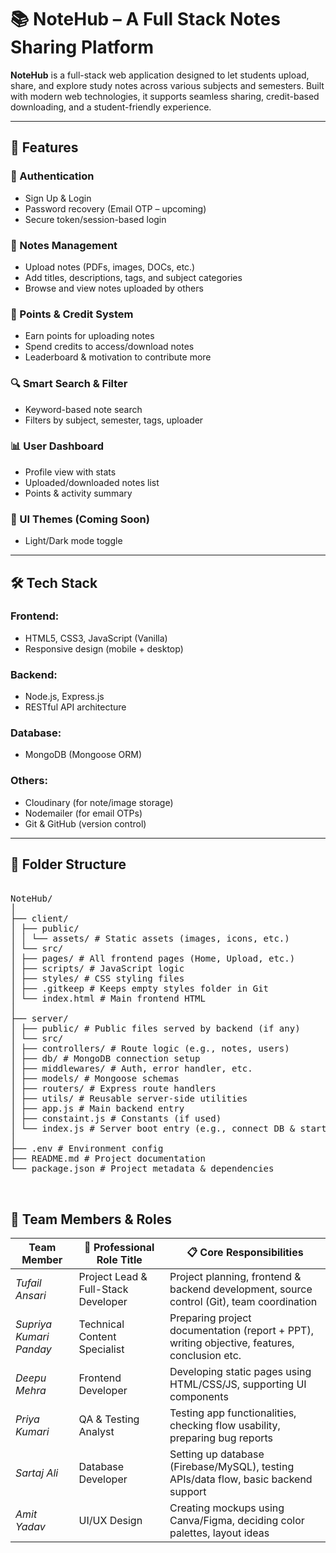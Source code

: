 # 📚 NoteHub – A Full Stack Notes Sharing Platform

**NoteHub** is a full-stack web application designed to let students upload, share, and explore study notes across various subjects and semesters. Built with modern web technologies, it supports seamless sharing, credit-based downloading, and a student-friendly experience.

---

## 🚀 Features

### 👤 Authentication
- Sign Up & Login
- Password recovery (Email OTP – upcoming)
- Secure token/session-based login

### 📝 Notes Management
- Upload notes (PDFs, images, DOCs, etc.)
- Add titles, descriptions, tags, and subject categories
- Browse and view notes uploaded by others

### 🎯 Points & Credit System
- Earn points for uploading notes
- Spend credits to access/download notes
- Leaderboard & motivation to contribute more

### 🔍 Smart Search & Filter
- Keyword-based note search
- Filters by subject, semester, tags, uploader

### 📊 User Dashboard
- Profile view with stats
- Uploaded/downloaded notes list
- Points & activity summary

### 🌙 UI Themes (Coming Soon)
- Light/Dark mode toggle

---

## 🛠 Tech Stack

### Frontend:
- HTML5, CSS3, JavaScript (Vanilla)
- Responsive design (mobile + desktop)

### Backend:
- Node.js, Express.js
- RESTful API architecture

### Database:
- MongoDB (Mongoose ORM)

### Others:
- Cloudinary (for note/image storage)
- Nodemailer (for email OTPs)
- Git & GitHub (version control)

---

## 📁 Folder Structure

<pre> 
NoteHub/
│
├── client/
│ ├── public/
│ │ └── assets/ # Static assets (images, icons, etc.)
│ └── src/
│ ├── pages/ # All frontend pages (Home, Upload, etc.)
│ ├── scripts/ # JavaScript logic
│ ├── styles/ # CSS styling files
│ ├── .gitkeep # Keeps empty styles folder in Git
│ └── index.html # Main frontend HTML
│
├── server/
│ ├── public/ # Public files served by backend (if any)
│ └── src/
│ ├── controllers/ # Route logic (e.g., notes, users)
│ ├── db/ # MongoDB connection setup
│ ├── middlewares/ # Auth, error handler, etc.
│ ├── models/ # Mongoose schemas
│ ├── routers/ # Express route handlers
│ ├── utils/ # Reusable server-side utilities
│ ├── app.js # Main backend entry
│ ├── constaint.js # Constants (if used)
│ └── index.js # Server boot entry (e.g., connect DB & start server)
│
├── .env # Environment config
├── README.md # Project documentation
└── package.json # Project metadata & dependencies


</pre>

 
## 👥 Team Members & Roles

| Team Member             | 💼 Professional Role Title                  | 📋 Core Responsibilities                                                                 |
|-------------------------|--------------------------------------------|-------------------------------------------------------------------------------------------|
| *Tufail Ansari*       | Project Lead & Full-Stack Developer        | Project planning, frontend & backend development, source control (Git), team coordination |
| *Supriya Kumari Panday* | Technical Content Specialist               | Preparing project documentation (report + PPT), writing objective, features, conclusion etc. |
| *Deepu Mehra*         | Frontend Developer             | Developing static pages using HTML/CSS/JS, supporting UI components                       |
| *Priya Kumari*        | QA & Testing Analyst                       | Testing app functionalities, checking flow usability, preparing bug reports               |
| *Sartaj Ali*          | Database Developer   | Setting up database (Firebase/MySQL), testing APIs/data flow, basic backend support       |
| *Amit Yadav*          | UI/UX Design                     | Creating mockups using Canva/Figma, deciding color palettes, layout ideas                 |

